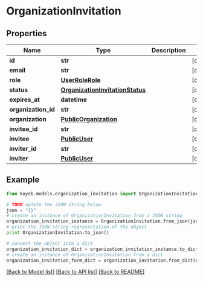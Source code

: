 # OrganizationInvitation


## Properties
Name | Type | Description | Notes
------------ | ------------- | ------------- | -------------
**id** | **str** |  | [optional] 
**email** | **str** |  | [optional] 
**role** | [**UserRoleRole**](UserRoleRole.md) |  | [optional] 
**status** | [**OrganizationInvitationStatus**](OrganizationInvitationStatus.md) |  | [optional] 
**expires_at** | **datetime** |  | [optional] 
**organization_id** | **str** |  | [optional] 
**organization** | [**PublicOrganization**](PublicOrganization.md) |  | [optional] 
**invitee_id** | **str** |  | [optional] 
**invitee** | [**PublicUser**](PublicUser.md) |  | [optional] 
**inviter_id** | **str** |  | [optional] 
**inviter** | [**PublicUser**](PublicUser.md) |  | [optional] 

## Example

```python
from koyeb.models.organization_invitation import OrganizationInvitation

# TODO update the JSON string below
json = "{}"
# create an instance of OrganizationInvitation from a JSON string
organization_invitation_instance = OrganizationInvitation.from_json(json)
# print the JSON string representation of the object
print OrganizationInvitation.to_json()

# convert the object into a dict
organization_invitation_dict = organization_invitation_instance.to_dict()
# create an instance of OrganizationInvitation from a dict
organization_invitation_form_dict = organization_invitation.from_dict(organization_invitation_dict)
```
[[Back to Model list]](../README.md#documentation-for-models) [[Back to API list]](../README.md#documentation-for-api-endpoints) [[Back to README]](../README.md)


